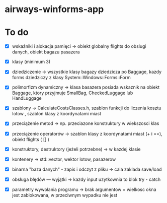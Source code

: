 # airways-winforms-app

# To do

- [X] wskaźniki i alokacja pamięci  -> obiekt globalny flights do obslugi danych, obiekt bagazu pasazera
- [X] klasy (minimum 3) 
- [X] dziedziczenie -> wszystkie klasy bagazy dziedzicza po Baggage, kazdy forms dziedziczy z klasy System::Windows::Forms::Form
- [X] polimorfizm dynamiczny -> klasa basazera posiada wskaznik na obiekt Baggage, ktory przyjmuje SmallBag, CheckedLuggage lub HandLuggage
- [X] szablony -> CalculateCostsClasses.h, szablon funkcji do liczenia kosztu lotow , szablon klasy z koordynatami miast
- [X] przeciążenie metod -> np. przeciazone konstruktury w wiekszosci klas
- [X] przeciążenie operatorów -> szablon klasy z koordynatami miast (+ i ==), obiekt flights ( [] )
- [X] konstruktory, destruktory (jeżeli potrzebne) -> w kazdej klasie
- [X] kontenery -> std::vector, wektor lotow, pasazerow
- [X] binarna "baza danych" - zapis i odczyt z pliku -> cala zaklada save/load
- [X] obsługa błędów — wyjątki -> kazdy input uzytkownia to blok try - catch
- [X] parametry wywołania programu -> brak argumentow = wielkosc okna jest zablokowana, w przeciwnym wypadku nie jest


